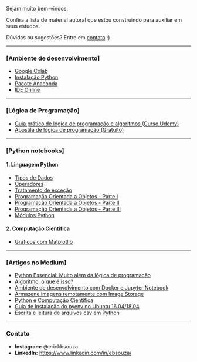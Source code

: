 Sejam muito bem-vindos,

Confira a lista de material autoral que estou construindo para auxiliar em seus estudos.

Dúvidas ou sugestões? Entre em [contato](https://github.com/ebsouza/python#contato) :)

---

### [Ambiente de desenvolvimento]

- [Google Colab](https://colab.research.google.com/)
- [Instalação Python](https://www.python.org/)
- [Pacote Anaconda](https://www.anaconda.com/products/individual)
- [IDE Online](https://replit.com/languages/python3?fbclid=IwAR1mcgDUzPwbYCsUqrxflYevTH312vftrQatZZIt49t3Kk85XGSMTAOBx-o)

---

### [Lógica de Programação]
- [Guia prático de lógica de programação e algoritmos (Curso Udemy)](https://www.udemy.com/course/guia-pratico-de-logica-de-programacao-e-algoritmos/?referralCode=E0B8C9D0BBD75E6947CE)
- [Apostila de lógica de programação (Gratuito)](https://ebsouza.gitbook.io/logica-de-programacao-para-principiantes/)

---

### [Python notebooks]

#### 1. Linguagem Python
- [Tipos de Dados](https://github.com/ebsouza/python/blob/master/python-language/TiposDeDados.ipynb)
- [Operadores](https://github.com/ebsouza/python/blob/master/python-language/Operadores.ipynb)
- [Tratamento de exceção](https://github.com/ebsouza/python/blob/master/python-language/TratamentoExcecao.ipynb)
- [Programação Orientada a Objetos - Parte I](https://github.com/ebsouza/python/blob/master/python-language/POO-1.ipynb)
- [Programação Orientada a Objetos - Parte II](https://github.com/ebsouza/python/blob/master/python-language/POO-2.ipynb)
- [Programação Orientada a Objetos - Parte III](https://github.com/ebsouza/python/blob/master/python-language/POO-3.ipynb)
- [Módulos Python](https://github.com/ebsouza/python/blob/master/tips/Packages.md)
#### 2.  Computação Científica
- [Gráficos com Matplotlib](https://github.com/ebsouza/python/blob/master/scientific-computing/Matplotlib.ipynb)

---

### [Artigos no Medium]

- [Python Essencial: Muito além da lógica de programação](https://medium.com/@ebsouza/python-essencial-muito-al%C3%A9m-da-l%C3%B3gica-de-programa%C3%A7%C3%A3o-c832c96d5ea7)
- [Algoritmo, o que é isso?](https://medium.com/data-hackers/algoritmo-o-que-%C3%A9-isso-a2af4f8663e9)
- [Ambiente de desenvolvimento com Docker e Jupyter Notebook](https://medium.com/data-hackers/ambiente-de-desenvolvimento-com-docker-e-jupyter-notebook-7605e9140f72)
- [Armazene imagens remotamente com Image Storage](https://medium.com/data-hackers/armazene-imagens-remotamente-com-image-storage-79a9256a0f37)
- [Python e Computação Científica](https://medium.com/data-hackers/python-e-computa%C3%A7%C3%A3o-cient%C3%ADfica-20294610bf02)
- [Guia de instalação do pyenv no Ubuntu 16.04/18.04](https://medium.com/data-hackers/guia-de-instala%C3%A7%C3%A3o-do-pyenv-no-ubuntu-16-04-18-04-33a33faa4d5)
- [Escrita e leitura de arquivos csv em Python](https://medium.com/data-hackers/escrita-e-leitura-de-arquivos-csv-em-python-6a256c608818)


---

### Contato

- **Instagram:** @erickbsouza
- **LinkedIn:** https://www.linkedin.com/in/ebsouza/
